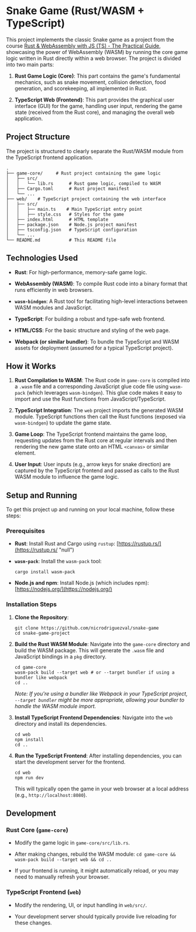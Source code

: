 # Snake Game (Rust/WASM + TypeScript)

This project implements the classic Snake game as a project from the course [Rust & WebAssembly with JS (TS) - The Practical Guide](https://udemy.com/course/rust-webassembly-with-js-ts-the-practical-guide/), showcasing the power of WebAssembly (WASM) by running the core game logic written in Rust directly within a web browser. The project is divided into two main parts:

1.  **Rust Game Logic (Core)**: This part contains the game's fundamental mechanics, such as snake movement, collision detection, food generation, and scorekeeping, all implemented in Rust.
    
2.  **TypeScript Web (Frontend)**: This part provides the graphical user interface (GUI) for the game, handling user input, rendering the game state (received from the Rust core), and managing the overall web application.
    

## Project Structure

The project is structured to clearly separate the Rust/WASM module from the TypeScript frontend application.

```
.
├── game-core/     # Rust project containing the game logic
│   ├── src/
│   │   └── lib.rs      # Rust game logic, compiled to WASM
│   ├── Cargo.toml      # Rust project manifest
│   └── ...
├── web/    # TypeScript project containing the web interface
│   ├── src/
│   │   ├── main.ts    # Main TypeScript entry point
│   │   ├── style.css   # Styles for the game
│   ├── index.html      # HTML template
│   ├── package.json    # Node.js project manifest
│   ├── tsconfig.json   # TypeScript configuration
│   └── ...
└── README.md           # This README file
```

## Technologies Used

-   **Rust**: For high-performance, memory-safe game logic.
    
-   **WebAssembly (WASM)**: To compile Rust code into a binary format that runs efficiently in web browsers.
    
-   **`wasm-bindgen`**: A Rust tool for facilitating high-level interactions between WASM modules and JavaScript.
    
-   **TypeScript**: For building a robust and type-safe web frontend.
    
-   **HTML/CSS**: For the basic structure and styling of the web page.
    
-   **Webpack (or similar bundler)**: To bundle the TypeScript and WASM assets for deployment (assumed for a typical TypeScript project).
    

## How it Works

1.  **Rust Compilation to WASM**: The Rust code in `game-core` is compiled into a `.wasm` file and a corresponding JavaScript glue code file using `wasm-pack` (which leverages `wasm-bindgen`). This glue code makes it easy to import and use the Rust functions from JavaScript/TypeScript.
    
2.  **TypeScript Integration**: The `web` project imports the generated WASM module. TypeScript functions then call the Rust functions (exposed via `wasm-bindgen`) to update the game state.
    
3.  **Game Loop**: The TypeScript frontend maintains the game loop, requesting updates from the Rust core at regular intervals and then rendering the new game state onto an HTML `<canvas>` or similar element.
    
4.  **User Input**: User inputs (e.g., arrow keys for snake direction) are captured by the TypeScript frontend and passed as calls to the Rust WASM module to influence the game logic.
    

## Setup and Running

To get this project up and running on your local machine, follow these steps:

### Prerequisites

-   **Rust**: Install Rust and Cargo using `rustup`: [https://rustup.rs/](https://rustup.rs/ "null")
    
-   **`wasm-pack`**: Install the `wasm-pack` tool:
    
    ```
    cargo install wasm-pack
    ```
    
-   **Node.js and npm**: Install Node.js (which includes npm): [https://nodejs.org/](https://nodejs.org/)
    

### Installation Steps

1.  **Clone the Repository**:
    
    ```
    git clone https://github.com/nicrodriguezval/snake-game
    cd snake-game-project
    ```
    
2.  **Build the Rust WASM Module**: Navigate into the `game-core` directory and build the WASM package. This will generate the `.wasm` file and JavaScript bindings in a `pkg` directory.
    
    ```
    cd game-core
    wasm-pack build --target web # or --target bundler if using a bundler like webpack
    cd ..
    ```
    
    _Note: If you're using a bundler like Webpack in your TypeScript project, `--target bundler` might be more appropriate, allowing your bundler to handle the WASM module import._
    
3.  **Install TypeScript Frontend Dependencies**: Navigate into the `web` directory and install its dependencies.
    
    ```
    cd web
    npm install
    cd ..
    ```
    
4.  **Run the TypeScript Frontend**: After installing dependencies, you can start the development server for the frontend.
    
    ```
    cd web
    npm run dev
    ```
    
    This will typically open the game in your web browser at a local address (e.g., `http://localhost:8080`).
    

## Development

### Rust Core (`game-core`)

-   Modify the game logic in `game-core/src/lib.rs`.
    
-   After making changes, rebuild the WASM module: `cd game-core && wasm-pack build --target web && cd ..`
    
-   If your frontend is running, it might automatically reload, or you may need to manually refresh your browser.
    

### TypeScript Frontend (`web`)

-   Modify the rendering, UI, or input handling in `web/src/`.
    
-   Your development server should typically provide live reloading for these changes.
